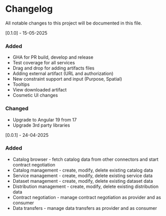 # Changelog

All notable changes to this project will be documented in this file.

[0.1.0] - 15-05-2025

### Added

- GHA for PR build, develop and release
- Test coverage for all services
- Drag and drop for adding artifacts files
- Adding external artifact (URL and authorization)
- New constraint support and input (Purpose, Spatial)
- Tooltips
- View downloaded artifact
- Cosmetic UI changes

### Changed

- Upgrade to Angular 19 from 17
- Upgrade 3rd party libraries

[0.0.1] - 24-04-2025

### Added

- Catalog browser - fetch catalog data from other connectors and start contract negotiation
- Catalog management - create, modify, delete existing catalog data
- Service management - create, modify, delete existing service data
- Dataset management - create, modify, delete existing dataset data
- Distribution management - create, modify, delete existing distribution data
- Contract negotiation - manage contract negotiation as provider and as consumer
- Data transfers - manage data transfers as provider and as consumer
